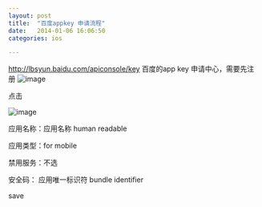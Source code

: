 ```yaml
---
layout: post
title:  "百度appkey 申请流程"
date:   2014-01-06 16:06:50
categories: ios

---
```

http://lbsyun.baidu.com/apiconsole/key
百度的app key 申请中心，需要先注册
![image](http://www.dasdoc.com/uploads/origin/201401/061825246.png)

点击

![image](http://www.dasdoc.com/uploads/origin/201401/061830106.png)

应用名称：应用名称 human readable

应用类型：for mobile

禁用服务：不选

安全码： 应用唯一标识符 bundle identifier

save